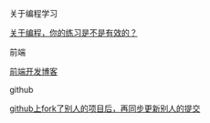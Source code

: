 关于编程学习

[关于编程，你的练习是不是有效的？](https://kb.cnblogs.com/page/563790/)

前端

[前端开发博客](http://caibaojian.com/)

github

[ github上fork了别人的项目后，再同步更新别人的提交](http://blog.csdn.net/qq1332479771/article/details/56087333)